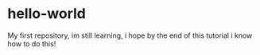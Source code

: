 # hello-world
My first repository, im still learning, i hope by the end of this tutorial i know how to do this!
